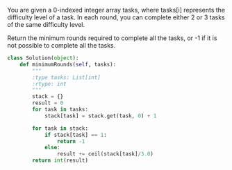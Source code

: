 You are given a 0-indexed integer array tasks, where tasks[i] represents the difficulty level of a task. In each round, you can complete either 2 or 3 tasks of the same difficulty level.

Return the minimum rounds required to complete all the tasks, or -1 if it is not possible to complete all the tasks.

```Python
class Solution(object):
    def minimumRounds(self, tasks):
        """
        :type tasks: List[int]
        :rtype: int
        """
        stack = {}
        result = 0
        for task in tasks:
            stack[task] = stack.get(task, 0) + 1

        for task in stack:
            if stack[task] == 1: 
                return -1
            else:
                result += ceil(stack[task]/3.0)
        return int(result)
```
